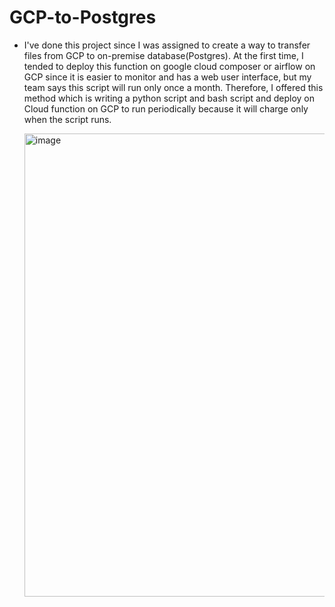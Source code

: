 # GCP-to-Postgres

-  I've done this project since I was assigned to create a way to transfer files from GCP to on-premise database(Postgres). At the first time, I tended to deploy this function on google cloud composer or airflow on GCP since it is easier to monitor and has a web user interface, but my team says this script will run only once a month. Therefore, I offered this method which is writing a python script and bash script and deploy on Cloud function on GCP to run periodically because it will charge only when the script runs. 


   <img width="741" alt="image" src="https://user-images.githubusercontent.com/102346723/213926684-ee7a9412-bf57-4745-ad76-64d1d60ba4aa.png">


